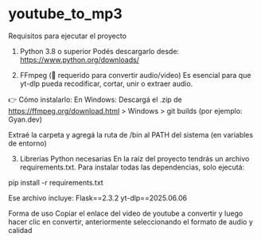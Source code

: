 # youtube_to_mp3

Requisitos para ejecutar el proyecto
1. Python 3.8 o superior
Podés descargarlo desde: https://www.python.org/downloads/

2. FFmpeg (🔧 requerido para convertir audio/video)
Es esencial para que yt-dlp pueda recodificar, cortar, unir o extraer audio.

👉 Cómo instalarlo:
En Windows:
Descargá el .zip de https://ffmpeg.org/download.html > Windows > git builds (por ejemplo: Gyan.dev)

Extraé la carpeta y agregá la ruta de /bin al PATH del sistema (en variables de entorno)

3. Librerías Python necesarias
En la raíz del proyecto tendrás un archivo requirements.txt. Para instalar todas las dependencias, solo ejecutá:

pip install -r requirements.txt

Ese archivo incluye:
Flask==2.3.2
yt-dlp==2025.06.06

Forma de uso
Copiar el enlace del video de youtube a convertir y luego hacer clic en convertir, anteriormente seleccionando el formato de audio y calidad 
